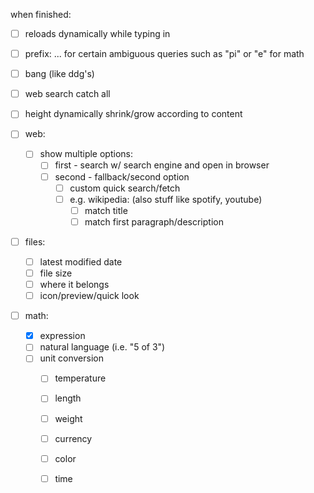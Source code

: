 when finished:
- [ ] reloads dynamically while typing in
- [ ] prefix: ... for certain ambiguous queries such as "pi" or "e" for math
- [ ] bang (like ddg's)
- [ ] web search catch all
- [ ] height dynamically shrink/grow according to content

- [ ] web:
    - [ ] show multiple options:
        - [ ] first - search w/ search engine and open in browser
        - [ ] second - fallback/second option
            - [ ] custom quick search/fetch
            - [ ] e.g. wikipedia: (also stuff like spotify, youtube)
                - [ ] match title
                - [ ] match first paragraph/description
- [ ] files:
    - [ ] latest modified date
    - [ ] file size
    - [ ] where it belongs
    - [ ] icon/preview/quick look

- [ ] math:
    - [x] expression
    - [ ] natural language (i.e. "5 of 3")
    - [ ] unit conversion
        - [ ] temperature
        - [ ] length
        - [ ] weight
        - [ ] currency
        - [ ] color
        - [ ] time
    
